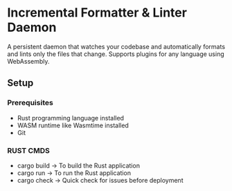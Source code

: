 # Incremental Formatter & Linter Daemon

A persistent daemon that watches your codebase and automatically formats and lints only the files that change. Supports plugins for any language using WebAssembly.

## Setup

### Prerequisites

- Rust programming language installed
- WASM runtime like Wasmtime installed
- Git


### RUST CMDS
 -  cargo build -> To build the Rust application
 -  cargo run -> To run the Rust application
 - cargo check -> Quick check for issues before deployment

